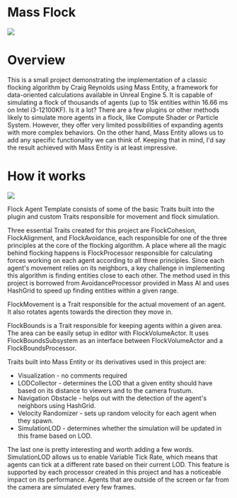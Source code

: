 # Mass Flock
![](/Documentation/FlockBig.gif)

# Overview

This is a small project demonstrating the implementation of a classic flocking algorithm by Craig Reynolds using Mass Entity, a framework for data-oriented calculations available in Unreal Engine 5. 
It is capable of simulating a flock of thousands of agents (up to 15k entities within 16.66 ms on Intel i3-12100KF). Is it a lot? There are a few plugins or other methods likely to simulate more agents in a flock, like Compute Shader or Particle System. However, they offer very limited possibilities of expanding agents with more complex behaviors. On the other hand, Mass Entity allows us to add any specific functionality we can think of. Keeping that in mind, I'd say the result achieved with Mass Entity is at least impressive.

# How it works

![](/Documentation/FlockSmall.gif)

Flock Agent Template consists of some of the basic Traits built into the plugin and custom Traits responsible for movement and flock simulation.

Three essential Traits created for this project are FlockCohesion, FlockAlignment, and FlockAvoidance, each responsible for one of the three principles at the core of the flocking algorithm. 
A place where all the magic behind flocking happens is FlockProcessor responsible for calculating forces working on each agent according to all three principles. Since each agent's movement relies on its neighbors, a key challenge in implementing this algorithm is finding entities close to each other. The method used in this project is borrowed from AvoidanceProcessor provided in Mass AI and uses HashGrid to speed up finding entities within a given range. 

FlockMovement is a Trait responsible for the actual movement of an agent. It also rotates agents towards the direction they move in.

FlockBounds is a Trait responsible for keeping agents within a given area. The area can be easily setup in editor with FlockVolumeActor. It uses FlockBoundsSubsystem as an interface between FlockVolumeActor and a FlockBoundsProcessor. 

Traits built into Mass Entity or its derivatives used in this project are:
- Visualization - no comments required
- LODCollector -  determines the LOD that a given entity should have based on its distance to viewers and to the camera frustum.
- Navigation Obstacle - helps out with the detection of the agent's neighbors using HashGrid.
- Velocity Randomizer - sets up random velocity for each agent when they spawn.
- SimulationLOD - determines whether the simulation will be updated in this frame based on LOD.

The last one is pretty interesting and worth adding a few words. SimulationLOD allows us to enable Variable Tick Rate, which means that agents can tick at a different rate based on their current LOD. This feature is supported by each processor created in this project and has a noticeable impact on its performance. Agents that are outside of the screen or far from the camera are simulated every few frames.

